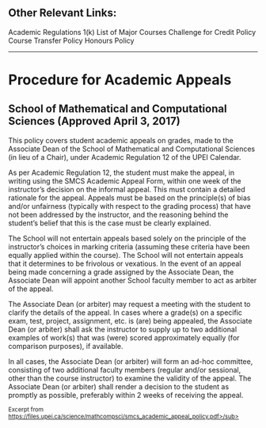 Other Relevant Links: 
---
Academic Regulations 1(k)
List of Major Courses
Challenge for Credit Policy
Course Transfer Policy
Honours Policy

---

<h1>Procedure for Academic Appeals</h1>

<h2>School of Mathematical and Computational Sciences (Approved April 3, 2017)</h2>

This policy covers student academic appeals on grades, made to the Associate Dean of
the School of Mathematical and Computational Sciences (in lieu of a Chair), under
Academic Regulation 12 of the UPEI Calendar.

As per Academic Regulation 12, the student must make the appeal, in writing using the
SMCS Academic Appeal Form, within one week of the instructor’s decision on the
informal appeal. This must contain a detailed rationale for the appeal. Appeals must be
based on the principle(s) of bias and/or unfairness (typically with respect to the grading
process) that have not been addressed by the instructor, and the reasoning behind the
student’s belief that this is the case must be clearly explained. 

The School will not
entertain appeals based solely on the principle of the instructor’s choices in marking
criteria (assuming these criteria have been equally applied within the course). The
School will not entertain appeals that it determines to be frivolous or vexatious.
In the event of an appeal being made concerning a grade assigned by the Associate
Dean, the Associate Dean will appoint another School faculty member to act as arbiter
of the appeal.

The Associate Dean (or arbiter) may request a meeting with the student to clarify the
details of the appeal.
In cases where a grade(s) on a specific exam, test, project, assignment, etc. is (are) being
appealed, the Associate Dean (or arbiter) shall ask the instructor to supply up to two
additional examples of work(s) that was (were) scored approximately equally (for
comparison purposes), if available.

In all cases, the Associate Dean (or arbiter) will form an ad-hoc committee, consisting of
two additional faculty members (regular and/or sessional, other than the course
instructor) to examine the validity of the appeal.
The Associate Dean (or arbiter) shall render a decision to the student as promptly as
possible, preferably within 2 weeks of receiving the appeal.


<sub>Excerpt from https://files.upei.ca/science/mathcompsci/smcs_academic_appeal_policy.pdf>/sub>
